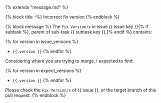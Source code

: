 {% extends "message.md" %}

{% block title -%}
Incorrect fix version
{% endblock %}

{% block message %}
The `Fix Version/s` in issue {{ issue.key }}{% if subtask %},
parent of sub-task {{ subtask.key }},{% endif %} contains:

{% for version in issue_versions %}
* `{{ version }}`
{% endfor %}

Considering where you are trying to merge, I expected to find:

{% for version in expect_versions %}
* `{{ version }}`
{% endfor %}

Please check the `Fix Version/s` of {{ issue }}, or the target
branch of this pull request.
{% endblock %}
